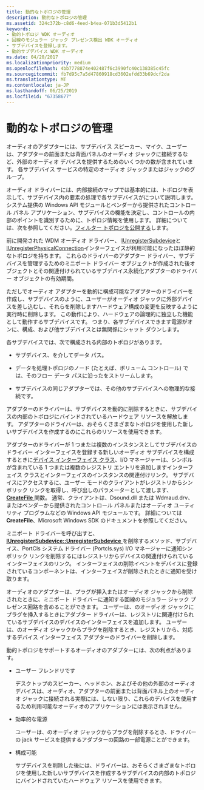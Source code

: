 ```yaml
---
title: 動的なトポロジの管理
description: 動的なトポロジの管理
ms.assetid: 324c372b-c8d6-4eed-b4ea-071b3d5412b1
keywords:
- 動的トポロジ WDK オーディオ
- 回線のモジュラー ジャック プレゼンス検出 WDK オーディオ
- サブデバイスを登録します。
- 動的サブデバイス WDK オーディオ
ms.date: 04/20/2017
ms.localizationpriority: medium
ms.openlocfilehash: 4bb7778874e402487f6c3990fc40c138385c45fc
ms.sourcegitcommit: fb7d95c7a5d47860918cd3602efdd33b69dcf2da
ms.translationtype: MT
ms.contentlocale: ja-JP
ms.lasthandoff: 06/25/2019
ms.locfileid: "67358677"
---
```

# <a name="managing-dynamic-topologies"></a>動的なトポロジの管理


オーディオのアダプターには、サブデバイス スピーカー、マイク、ユーザーは、アダプターの前面または背面パネルのオーディオ ジャックに接続するなど、外部のオーディオ デバイスを提供するためのいくつかの数が含まれています。 各サブデバイス サービスの特定のオーディオ ジャックまたはジャックのグループ。

オーディオ ドライバーには、内部接続のマップでは基本的には、トポロジを表示して、サブデバイス内の要素の処理で各サブデバイスがについて説明します。 システム提供の Windows API モジュールとベンダーから提供されたコントロール パネル アプリケーション、サブデバイスの機能を決定し、コントロールの内部のポイントを識別するために、トポロジ情報を使用します。 詳細については、次を参照してください。[フィルター トポロジを公開する](exposing-filter-topology.md)します。

前に開発された WDM オーディオ ドライバー、 [IUnregisterSubdevice](https://docs.microsoft.com/windows-hardware/drivers/ddi/content/portcls/nn-portcls-iunregistersubdevice)と[IUnregisterPhysicalConnection](https://docs.microsoft.com/windows-hardware/drivers/ddi/content/portcls/nn-portcls-iunregisterphysicalconnection)インターフェイスが利用可能になったほぼ静的なトポロジを持ちます。 これらのドライバーのアダプター ドライバー、サブデバイスを管理するためのミニポート ドライバー オブジェクトが作成された後オブジェクトとその関連付けられているサブデバイス永続化アダプターのドライバー オブジェクトの有効期間。

ただしでオーディオ アダプターを動的に構成可能なアダプターのドライバーを作成し、サブデバイスのように、ユーザーがオーディオ ジャックに外部デバイスを差し込むし、それらを削除しますハードウェア構成の変更を反映するように実行時に削除します。 この動作により、ハードウェアの論理的に独立した機能として動作するサブデバイスです。 つまり、各サブデバイスできます電源がオンに、構成、および他サブデバイスとは無関係にシャット ダウンします。

各サブデバイスでは、次で構成される内部のトポロジがあります。

-   サブデバイス、を介してデータ パス。

-   データを処理トポロジのノード (たとえば、ボリューム コントロール) では、そのフロー データ パスに沿ったをストリームします。

-   サブデバイスの同じアダプターでは、その他のサブデバイスへの物理的な接続です。

アダプターのドライバーは、サブデバイスを動的に削除するときに、サブデバイスの内部のトポロジにバインドされているハードウェア リソースを解放します。 アダプターのドライバーは、おそらくさまざまなトポロジを使用した新しいサブデバイスを作成するのにこれらのリソースを使用できます。

アダプターのドライバーが 1 つまたは複数のインスタンスとしてサブデバイスのドライバー インターフェイスを登録する新しいオーディオ サブデバイスを構成するときに[デバイス インターフェイス クラス](https://docs.microsoft.com/windows-hardware/drivers/install/device-interface-classes)、I/O マネージャーは、シンボルが含まれている 1 つまたは複数のレジストリ エントリを追加しますインターフェイス クラスとインターフェイスのインスタンスの関連付けリンク。 サブデバイスにアクセスするに、ユーザー モードのクライアントがレジストリからシンボリック リンクを取得し、呼び出しのパラメーターとして渡します、 [ **CreateFile** ](https://docs.microsoft.com/windows/desktop/api/fileapi/nf-fileapi-createfilea)関数。 通常、クライアントは、Dsound.dll または Wdmaud.drv、またはベンダーから提供されたコントロール パネルまたはオーディオ ユーティリティ プログラムなどの Windows API モジュールです。 詳細については**CreateFile**、Microsoft Windows SDK のドキュメントを参照してください。

ミニポート ドライバーを呼び出すと、 [ **IUnregisterSubdevice::UnregisterSubdevice** ](https://docs.microsoft.com/windows-hardware/drivers/ddi/content/portcls/nf-portcls-iunregistersubdevice-unregistersubdevice)を削除するメソッド、サブデバイス、PortCls システム ドライバー (Portcls.sys) I/O マネージャーに通知シンボリック リンクを削除するにはレジストリからデバイスの関連付けられているインターフェイスのリンク。 インターフェイスの削除イベントをデバイスに登録されているコンポーネントは、インターフェイスが削除されたときに通知を受け取ります。

オーディオのアダプターは、プラグが挿入またはオーディオ ジャックから削除されたときに、ミニポート ドライバーに通知する回線のモジュラー ジャック プレゼンス回路を含めることができます。 ユーザーは、のオーディオ ジャックにプラグを挿入するときにアダプター ドライバーは、レジストリに関連付けられているサブデバイスのデバイスのインターフェイスを追加します。 ユーザーは、のオーディオ ジャックからプラグを削除するとき、レジストリから、対応するデバイス インターフェイス アダプターのドライバーを削除します。

動的トポロジをサポートするオーディオのアダプターには、次の利点があります。

-   ユーザー フレンドリです

    デスクトップのスピーカー、ヘッドホン、およびその他の外部のオーディオ デバイスは、オーディオ、アダプターの前面または背面パネル上のオーディオ ジャックに接続される実際には、しない限り、これらのデバイスを使用するため利用可能なオーディオのアプリケーションには表示されません。

-   効率的な電源

    ユーザーは、のオーディオ ジャックからプラグを削除するとき、ドライバーの jack サービスを提供するアダプターの回路の一部電源ことができます。

-   構成可能

    サブデバイスを削除した後には、ドライバーは、おそらくさまざまなトポロジを使用した新しいサブデバイスを作成するサブデバイスの内部のトポロジにバインドされていたハードウェア リソースを使用できます。

 

 




